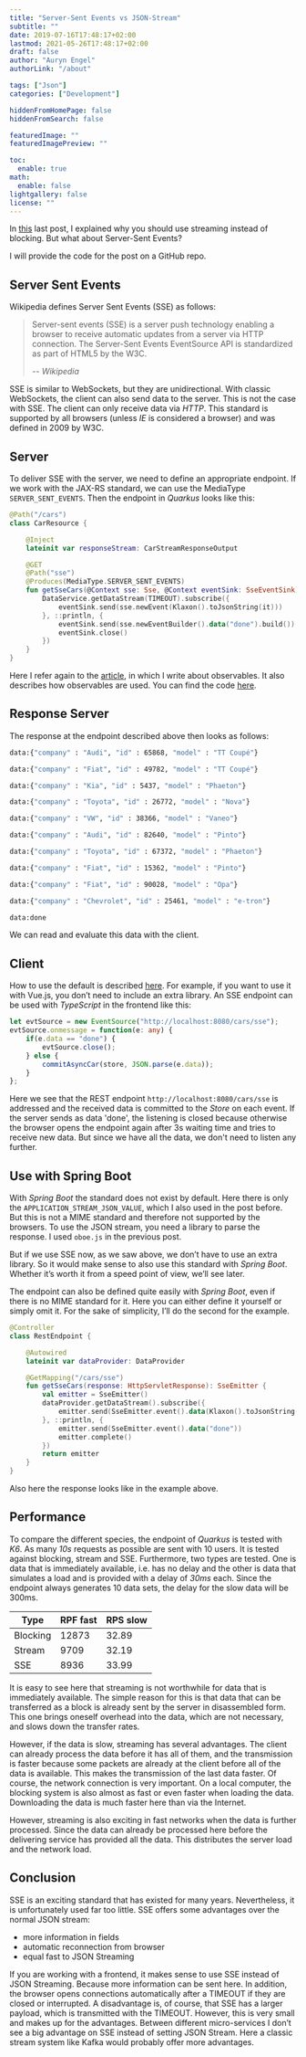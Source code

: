 ```yaml
---
title: "Server-Sent Events vs JSON-Stream"
subtitle: ""
date: 2019-07-16T17:48:17+02:00
lastmod: 2021-05-26T17:48:17+02:00
draft: false
author: "Auryn Engel"
authorLink: "/about"

tags: ["Json"]
categories: ["Development"]

hiddenFromHomePage: false
hiddenFromSearch: false

featuredImage: ""
featuredImagePreview: ""

toc:
  enable: true
math:
  enable: false
lightgallery: false
license: ""
---
```

In [this](/posts/reactive-stream-with-spring-boot-and-rx-java-in-kotlin/) last post, I explained why you should use streaming instead of blocking. But what about Server-Sent Events?
<!--more-->
I will provide the code for the post on a GitHub repo.

## Server Sent Events

Wikipedia defines Server Sent Events (SSE) as follows:

> Server-sent events (SSE) is a server push technology enabling a browser to receive automatic updates from a server via HTTP connection. The Server-Sent Events EventSource API is standardized as part of HTML5 by the W3C.
> 
> -- <cite>Wikipedia</cite>

SSE is similar to WebSockets, but they are unidirectional. With classic WebSockets, the client can also send data to the server. This is not the case with SSE. The client can only receive data via *HTTP*. This standard is supported by all browsers (unless *IE* is considered a browser) and was defined in 2009 by W3C.

## Server

To deliver SSE with the server, we need to define an appropriate endpoint. If we work with the JAX-RS standard, we can use the MediaType `SERVER_SENT_EVENTS`. Then the endpoint in *Quarkus* looks like this:

```kotlin
@Path("/cars")
class CarResource {

    @Inject
    lateinit var responseStream: CarStreamResponseOutput

    @GET
    @Path("sse")
    @Produces(MediaType.SERVER_SENT_EVENTS)
    fun getSseCars(@Context sse: Sse, @Context eventSink: SseEventSink) {
        DataService.getDataStream(TIMEOUT).subscribe({
            eventSink.send(sse.newEvent(Klaxon().toJsonString(it)))
        }, ::println, {
            eventSink.send(sse.newEventBuilder().data("done").build())
            eventSink.close()
        })
    }
}
```

Here I refer again to the [article](/posts/reactive-stream-with-spring-boot-and-rx-java-in-kotlin/), in which I write about observables. It also describes how observables are used. You can find the code [here](https://github.com/auryn31/spring-async-rest-example).

## Response Server

The response at the endpoint described above then looks as follows:

```bash
data:{"company" : "Audi", "id" : 65868, "model" : "TT Coupé"}

data:{"company" : "Fiat", "id" : 49782, "model" : "TT Coupé"}

data:{"company" : "Kia", "id" : 5437, "model" : "Phaeton"}

data:{"company" : "Toyota", "id" : 26772, "model" : "Nova"}

data:{"company" : "VW", "id" : 38366, "model" : "Vaneo"}

data:{"company" : "Audi", "id" : 82640, "model" : "Pinto"}

data:{"company" : "Toyota", "id" : 67372, "model" : "Phaeton"}

data:{"company" : "Fiat", "id" : 15362, "model" : "Pinto"}

data:{"company" : "Fiat", "id" : 90028, "model" : "Opa"}

data:{"company" : "Chevrolet", "id" : 25461, "model" : "e-tron"}

data:done
```

We can read and evaluate this data with the client.

## Client

How to use the default is described [here](https://developer.mozilla.org/en-US/docs/Web/API/Server-sent_events/Using_server-sent_events). For example, if you want to use it with Vue.js, you don’t need to include an extra library. An SSE endpoint can be used with *TypeScript* in the frontend like this:

```ts
let evtSource = new EventSource("http://localhost:8080/cars/sse");
evtSource.onmessage = function(e: any) {
    if(e.data == "done") {
        evtSource.close();
    } else {
        commitAsyncCar(store, JSON.parse(e.data));
    }
};
```

Here we see that the REST endpoint `http://localhost:8080/cars/sse` is addressed and the received data is committed to the *Store* on each event. If the server sends as data 'done', the listening is closed because otherwise the browser opens the endpoint again after 3s waiting time and tries to receive new data. But since we have all the data, we don't need to listen any further.

## Use with Spring Boot

With *Spring Boot* the standard does not exist by default. Here there is only the `APPLICATION_STREAM_JSON_VALUE`, which I also used in the post before. But this is not a MIME standard and therefore not supported by the browsers. To use the JSON stream, you need a library to parse the response. I used `oboe.js` in the previous post.

But if we use SSE now, as we saw above, we don’t have to use an extra library. So it would make sense to also use this standard with *Spring Boot*. Whether it’s worth it from a speed point of view, we’ll see later.

The endpoint can also be defined quite easily with *Spring Boot*, even if there is no MIME standard for it. Here you can either define it yourself or simply omit it. For the sake of simplicity, I’ll do the second for the example.

```kotlin
@Controller
class RestEndpoint {

    @Autowired
    lateinit var dataProvider: DataProvider

    @GetMapping("/cars/sse")
    fun getSseCars(response: HttpServletResponse): SseEmitter {
        val emitter = SseEmitter()
        dataProvider.getDataStream().subscribe({
            emitter.send(SseEmitter.event().data(Klaxon().toJsonString(it), MediaType.APPLICATION_JSON))
        }, ::println, {
            emitter.send(SseEmitter.event().data("done"))
            emitter.complete()
        })
        return emitter
    }
}
```

Also here the response looks like in the example above.

## Performance

To compare the different species, the endpoint of *Quarkus* is tested with *K6*. As many *10s* requests as possible are sent with 10 users. It is tested against blocking, stream and SSE. Furthermore, two types are tested. One is data that is immediately available, i.e. has no delay and the other is data that simulates a load and is provided with a delay of *30ms* each. Since the endpoint always generates 10 data sets, the delay for the slow data will be 300ms.

| Type   | RPF fast |  RPS slow |
|--------|----------|-----------|
|Blocking|12873     |32.89      |
|Stream  |9709      |32.19      |
|SSE     |8936      |33.99      |

It is easy to see here that streaming is not worthwhile for data that is immediately available. The simple reason for this is that data that can be transferred as a block is already sent by the server in disassembled form. This one brings oneself overhead into the data, which are not necessary, and slows down the transfer rates.

However, if the data is slow, streaming has several advantages. The client can already process the data before it has all of them, and the transmission is faster because some packets are already at the client before all of the data is available. This makes the transmission of the last data faster. Of course, the network connection is very important. On a local computer, the blocking system is also almost as fast or even faster when loading the data. Downloading the data is much faster here than via the Internet.

However, streaming is also exciting in fast networks when the data is further processed. Since the data can already be processed here before the delivering service has provided all the data. This distributes the server load and the network load.

## Conclusion

SSE is an exciting standard that has existed for many years. Nevertheless, it is unfortunately used far too little. SSE offers some advantages over the normal JSON stream:

- more information in fields
- automatic reconnection from browser
- equal fast to JSON Streaming

If you are working with a frontend, it makes sense to use SSE instead of JSON Streaming. Because more information can be sent here. In addition, the browser opens connections automatically after a TIMEOUT if they are closed or interrupted. A disadvantage is, of course, that SSE has a larger payload, which is transmitted with the TIMEOUT. However, this is very small and makes up for the advantages. Between different micro-services I don’t see a big advantage on SSE instead of setting JSON Stream. Here a classic stream system like Kafka would probably offer more advantages.